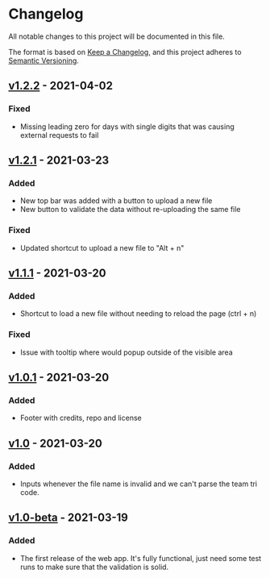 # Changelog
All notable changes to this project will be documented in this file.

The format is based on [Keep a Changelog](https://keepachangelog.com/en/1.0.0/),
and this project adheres to [Semantic Versioning](https://semver.org/spec/v2.0.0.html).

## [v1.2.2] - 2021-04-02
### Fixed
- Missing leading zero for days with single digits that was causing external requests to fail

## [v1.2.1] - 2021-03-23
### Added
- New top bar was added with a button to upload a new file
- New button to validate the data without re-uploading the same file

### Fixed
- Updated shortcut to upload a new file to "Alt + n"

## [v1.1.1] - 2021-03-20
### Added
- Shortcut to load a new file without needing to reload the page (ctrl + n)

### Fixed 
- Issue with tooltip where would popup outside of the visible area

## [v1.0.1] - 2021-03-20
### Added
- Footer with credits, repo and license

## [v1.0] - 2021-03-20
### Added
- Inputs whenever the file name is invalid and we can't parse the team tri code.

## [v1.0-beta] - 2021-03-19
### Added
- The first release of the web app. It's fully functional, just need some test runs to make sure that the validation is solid.

[v1.2.2]: https://github.com/WeNeedThePoh/nba-stats-validator/compare/v1.2.1...v1.2.2
[v1.2.1]: https://github.com/WeNeedThePoh/nba-stats-validator/compare/v1.1.1...v1.2.1
[v1.1.1]: https://github.com/WeNeedThePoh/nba-stats-validator/compare/v1.0.1...v1.1.1
[v1.0.1]: https://github.com/WeNeedThePoh/nba-stats-validator/compare/v1.0...v1.0.1
[v1.0]: https://github.com/WeNeedThePoh/nba-stats-validator/compare/1.0-beta...v1.0
[v1.0-beta]: https://github.com/WeNeedThePoh/nba-stats-validator/releases/tag/1.0-beta
